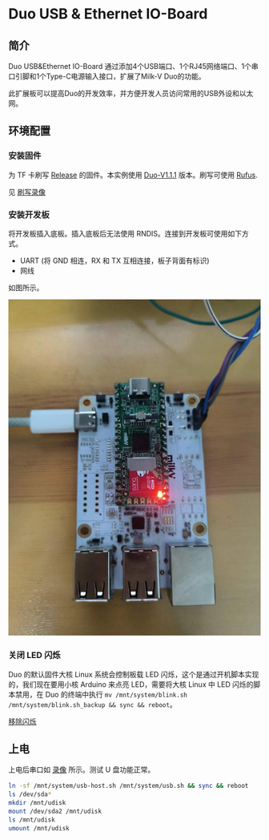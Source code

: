 # Duo USB & Ethernet IO-Board

## 简介

Duo USB&Ethernet IO-Board 通过添加4个USB端口、1个RJ45网络端口、1个串口引脚和1个Type-C电源输入接口，扩展了Milk-V Duo的功能。

此扩展板可以提高Duo的开发效率，并方便开发人员访问常用的USB外设和以太网。

## 环境配置

### 安装固件

为 TF 卡刷写 [Release](https://github.com/milkv-duo/duo-buildroot-sdk/releases) 的固件。本实例使用 [Duo-V1.1.1](https://github.com/milkv-duo/duo-buildroot-sdk/releases/tag/Duo-V1.1.1) 版本。刷写可使用 [Rufus](https://rufus.ie/zh/).

见 [刷写录像](./shuaxie.mkv)

### 安装开发板

将开发板插入底板。插入底板后无法使用 RNDIS。连接到开发板可使用如下方式。

- UART (将 GND 相连，RX 和 TX 互相连接，板子背面有标识)
- 网线

如图所示。

![board](./board.jpg)

### 关闭 LED 闪烁

Duo 的默认固件大核 Linux 系统会控制板载 LED 闪烁，这个是通过开机脚本实现的，我们现在要用小核 Arduino 来点亮 LED，需要将大核 Linux 中 LED 闪烁的脚本禁用，在 Duo 的终端中执行 `mv /mnt/system/blink.sh /mnt/system/blink.sh_backup && sync && reboot`。

[移除闪烁](./remove.mp4)

## 上电

上电后串口如 [录像](record.mkv) 所示。测试 U 盘功能正常。

```bash
ln -sf /mnt/system/usb-host.sh /mnt/system/usb.sh && sync && reboot
ls /dev/sda*
mkdir /mnt/udisk
mount /dev/sda2 /mnt/udisk
ls /mnt/udisk
umount /mnt/udisk
```
